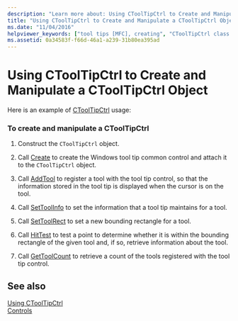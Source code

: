 ```yaml
---
description: "Learn more about: Using CToolTipCtrl to Create and Manipulate a CToolTipCtrl Object"
title: "Using CToolTipCtrl to Create and Manipulate a CToolTipCtrl Object"
ms.date: "11/04/2016"
helpviewer_keywords: ["tool tips [MFC], creating", "CToolTipCtrl class [MFC], using"]
ms.assetid: 0a34583f-f66d-46a1-a239-31b80ea395ad
---
```

# Using CToolTipCtrl to Create and Manipulate a CToolTipCtrl Object

Here is an example of [CToolTipCtrl](../mfc/reference/ctooltipctrl-class.md) usage:

### To create and manipulate a CToolTipCtrl

1. Construct the `CToolTipCtrl` object.

1. Call [Create](../mfc/reference/ctooltipctrl-class.md#create) to create the Windows tool tip common control and attach it to the `CToolTipCtrl` object.

1. Call [AddTool](../mfc/reference/ctooltipctrl-class.md#addtool) to register a tool with the tool tip control, so that the information stored in the tool tip is displayed when the cursor is on the tool.

1. Call [SetToolInfo](../mfc/reference/ctooltipctrl-class.md#settoolinfo) to set the information that a tool tip maintains for a tool.

1. Call [SetToolRect](../mfc/reference/ctooltipctrl-class.md#settoolrect) to set a new bounding rectangle for a tool.

1. Call [HitTest](../mfc/reference/ctooltipctrl-class.md#hittest) to test a point to determine whether it is within the bounding rectangle of the given tool and, if so, retrieve information about the tool.

1. Call [GetToolCount](../mfc/reference/ctooltipctrl-class.md#gettoolcount) to retrieve a count of the tools registered with the tool tip control.

## See also

[Using CToolTipCtrl](../mfc/using-ctooltipctrl.md)<br/>
[Controls](../mfc/controls-mfc.md)
